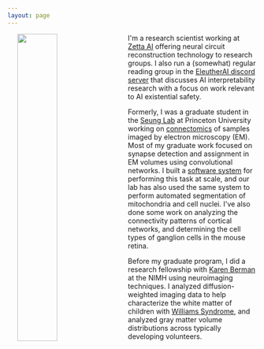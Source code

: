 ```yaml
---
layout: page
---
```


<img style="padding: 0 20px;" align="left" src="assets/picture.jpg" width="40%">

I'm a research scientist working at [Zetta AI](https://zetta.ai) offering neural circuit reconstruction technology to research groups. I also run a (somewhat) regular reading group in the [EleutherAI discord server](https://discord.gg/zBGx3azzUn) that discusses AI interpretability research with a focus on work relevant to AI existential safety.

Formerly, I was a graduate student in the [Seung Lab](https://www.seunglab.org) at Princeton University working on [connectomics](https://en.wikipedia.org/wiki/Connectome) of samples imaged by electron microscopy (EM). Most of my graduate work focused on synapse detection and assignment in EM volumes using convolutional networks. I built a [software system](https://github.com/nicholasturner1/Synaptor) for performing this task at scale, and our lab has also used the same system to perform automated segmentation of mitochondria and cell nuclei. I've also done some work on analyzing the connectivity patterns of cortical networks, and determining the cell types of ganglion cells in the mouse retina.

Before my graduate program, I did a research fellowship with [Karen Berman](https://irp.nih.gov/pi/karen-berman) at the NIMH using neuroimaging techniques. I analyzed diffusion-weighted imaging data to help characterize the white matter of children with [Williams Syndrome](https://en.wikipedia.org/wiki/Williams_syndrome), and analyzed gray matter volume distributions across typically developing volunteers.
